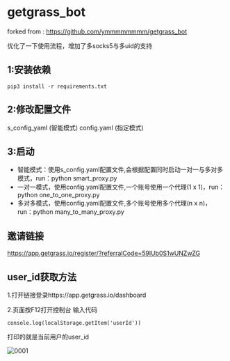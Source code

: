 # getgrass_bot

forked from : https://github.com/ymmmmmmmm/getgrass_bot

优化了一下使用流程，增加了多socks5与多uid的支持

## 1:安装依赖
`pip3 install -r requirements.txt`

## 2:修改配置文件

s_config_yaml (智能模式)
config.yaml (指定模式)

## 3:启动
- 智能模式：使用s_config.yaml配置文件,会根据配置同时启动一对一与多对多模式，run：python smart_proxy.py
- 一对一模式，使用config.yaml配置文件,一个账号使用一个代理(1 x 1)，run： python one_to_one_proxy.py
- 多对多模式，使用config.yaml配置文件,多个账号使用多个代理(n x n)，run：python many_to_many_proxy.py

## 邀请链接

https://app.getgrass.io/register/?referralCode=59lUb0S1wUNZwZG

## user_id获取方法

1.打开链接登录https://app.getgrass.io/dashboard

2.页面按F12打开控制台 输入代码

`console.log(localStorage.getItem('userId'))`

打印的就是当前用户的user_id


![0001](https://github.com/ymmmmmmmm/getgrass_bot/assets/51306299/31d0e16e-df2f-443a-a141-910d16052ed9)
